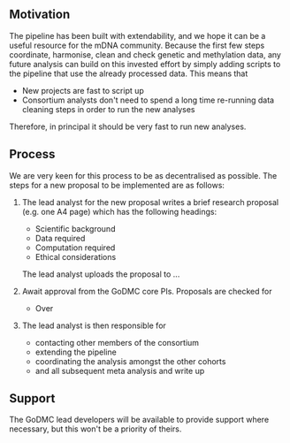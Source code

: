 ## Motivation

The pipeline has been built with extendability, and we hope it can be a useful resource for the mDNA community. Because the first few steps coordinate, harmonise, clean and check genetic and methylation data, any future analysis can build on this invested effort by simply adding scripts to the pipeline that use the already processed data. This means that 

- New projects are fast to script up
- Consortium analysts don't need to spend a long time re-running data cleaning steps in order to run the new analyses

Therefore, in principal it should be very fast to run new analyses.


## Process

We are very keen for this process to be as decentralised as possible. The steps for a new proposal to be implemented are as follows:

1. The lead analyst for the new proposal writes a brief research proposal (e.g. one A4 page) which has the following headings:

    - Scientific background
    - Data required
    - Computation required
    - Ethical considerations
    
    The lead analyst uploads the proposal to ...
2. Await approval from the GoDMC core PIs. Proposals are checked for
    - Over
3. The lead analyst is then responsible for
    - contacting other members of the consortium
    - extending the pipeline
    - coordinating the analysis amongst the other cohorts
    - and all subsequent meta analysis and write up

## Support

The GoDMC lead developers will be available to provide support where necessary, but this won't be a priority of theirs.

## 
